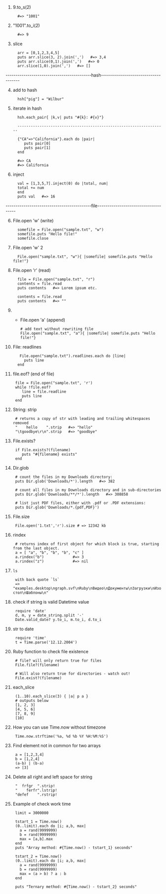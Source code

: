 1. 9.to_s(2)

         #=> "1001"
2. "1001".to_i(2)
          
         #=> 9
3. slice
         
         arr = [0,1,2,3,4,5]
         puts arr.slice(3, 2).join(',')   #=> 3,4
         puts arr.slice(0,1).join(',')   #=> 0
         arr.slice(1,0).join(',')   #=> []
-------------------------------------------hash-------------------------------------

4. add to hash 
         
         hsh["pig"] = "Wilbur"
5. iterate in hash

         hsh.each_pair{ |k,v| puts "#{k}: #{v}"}
         
         -------------------------------------------------------------------
         
         {"CA"=>"California"}.each do |pair|
            puts pair[0]
            puts pair[1]
         end      

         #=> CA
         #=> California
         
5. inject
         
         val = [1,3,5,7].inject(0) do |total, num|
         total += num
         end   
         puts val   #=> 16
-------------------------------------------file-------------------------------------

6. File.open 'w' (write)
         
         somefile = File.open("sample.txt", "w")
         somefile.puts "Hello file!"
         somefile.close 
7. File.open 'w' 2

         File.open("sample.txt", "w"){ |somefile| somefile.puts "Hello file!"}
8. File.open 'r' (read)

         file = File.open("sample.txt", "r")
         contents = file.read
         puts contents   #=> Lorem ipsum etc.

         contents = file.read
         puts contents   #=> ""
8. * File.open 'a' (append)
         
         # add text without rewriting file
         File.open("sample.txt", "a"){ |somefile| somefile.puts "Hello file!"}
9. File: readlines
          
          File.open("sample.txt").readlines.each do |line|
            puts line
         end
10. file.eof? (end of file)
          
         file = File.open("sample.txt", 'r')
         while !file.eof?
            line = file.readline
            puts line
         end
11. String: strip 
         
         # returns a copy of str with leading and trailing whitespaces removed
         "    hello    ".strip   #=> "hello"
         "\tgoodbye\r\n".strip   #=> "goodbye"
12. File.exists?

         if File.exists?(filename)
            puts "#{filename} exists"
         end
13. Dir.glob
         
         # count the files in my Downloads directory:
         puts Dir.glob('Downloads/*').length   #=> 382

         # count all files in my Downloads directory and in sub-directories
         puts Dir.glob('Downloads/**/*').length   #=> 308858

         # list just PDF files, either with .pdf or .PDF extensions:
         puts Dir.glob('Downloads/*.{pdf,PDF}')
14. File.size
         
         File.open('1.txt','r').size # => 12342 kb
15. rindex
         
         # returns index of first object for which block is true, starting from the last object.
         a = [ "a", "b", "b", "b", "c" ]
         a.rindex("b")             #=> 3
         a.rindex("z")             #=> nil
16. `ls`
         
         with back quote `ls`
         => "examples.desktop\ngraph.svf\nRuby\nВидео\nДокументы\nЗагрузки\nИзображения\nМузыка\nОбщедоступные\nРабочий стол\nШаблоны\n" 
         
17. check if string is valid Datetime value
         
         require 'date'
         d, m, y = date_string.split '-'
         Date.valid_date? y.to_i, m.to_i, d.to_i
18. str to date 
         
         require 'time'
         t = Time.parse('12.12.2004')
19. Ruby function to check file existence
         
         # file? will only return true for files
         File.file?(filename)
         
         # Will also return true for directories - watch out!
         File.exist?(filename)
20. each_slice
          
         (1..10).each_slice(3) { |a| p a }
         # outputs below
         [1, 2, 3]
         [4, 5, 6]
         [7, 8, 9]
         [10]
         
21. How you can use Time.now without timezone 
         
         Time.now.strftime('%a, %d %b %Y %H:%M:%S')
         
22. Find element not in common for two arrays
         
         a = [1,2,3,4]
         b = [1,2,4]
         (a-b) | (b-a)
         => [3]
23. Delete all right and left space for string
         
         "  frfgr  ".strip!
         "    ferfr".lstrip!
         "defef    ".rstrip!
         
24. Example of check work time
  
         limit = 3000000

         tstart_1 = Time.now()
         (0..limit).each do |i; a,b, max|
           a = rand(9999999)
           b = rand(9999999)
           max = [a,b].max
         end
         puts "Array method: #{Time.now() - tstart_1} seconds"

         tstart_2 = Time.now()
         (0..limit).each do |i; a,b, max|
           a = rand(9999999)
           b = rand(9999999)
           max = (a > b) ? a : b
         end

         puts "Ternary method: #{Time.now() - tstart_2} seconds"
         
